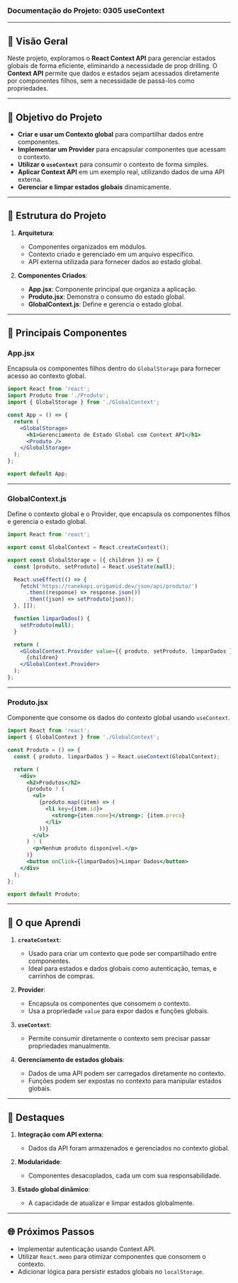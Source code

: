 ### Documentação do Projeto: **0305 useContext**

---

## 📖 Visão Geral

Neste projeto, exploramos o **React Context API** para gerenciar estados globais de forma eficiente, eliminando a necessidade de prop drilling. O **Context API** permite que dados e estados sejam acessados diretamente por componentes filhos, sem a necessidade de passá-los como propriedades.

---

## 🎯 Objetivo do Projeto

- **Criar e usar um Contexto global** para compartilhar dados entre componentes.
- **Implementar um Provider** para encapsular componentes que acessam o contexto.
- **Utilizar o `useContext`** para consumir o contexto de forma simples.
- **Aplicar Context API** em um exemplo real, utilizando dados de uma API externa.
- **Gerenciar e limpar estados globais** dinamicamente.

---

## 📄 Estrutura do Projeto

1. **Arquitetura**:
   - Componentes organizados em módulos.
   - Contexto criado e gerenciado em um arquivo específico.
   - API externa utilizada para fornecer dados ao estado global.

2. **Componentes Criados**:
   - **App.jsx**: Componente principal que organiza a aplicação.
   - **Produto.jsx**: Demonstra o consumo do estado global.
   - **GlobalContext.js**: Define e gerencia o estado global.

---

## 🔧 Principais Componentes

### **App.jsx**

Encapsula os componentes filhos dentro do `GlobalStorage` para fornecer acesso ao contexto global.

```jsx
import React from 'react';
import Produto from './Produto';
import { GlobalStorage } from './GlobalContext';

const App = () => {
  return (
    <GlobalStorage>
      <h1>Gerenciamento de Estado Global com Context API</h1>
      <Produto />
    </GlobalStorage>
  );
};

export default App;
```

---

### **GlobalContext.js**

Define o contexto global e o Provider, que encapsula os componentes filhos e gerencia o estado global.

```jsx
import React from 'react';

export const GlobalContext = React.createContext();

export const GlobalStorage = ({ children }) => {
  const [produto, setProduto] = React.useState(null);

  React.useEffect(() => {
    fetch('https://ranekapi.origamid.dev/json/api/produto/')
      .then((response) => response.json())
      .then((json) => setProduto(json));
  }, []);

  function limparDados() {
    setProduto(null);
  }

  return (
    <GlobalContext.Provider value={{ produto, setProduto, limparDados }}>
      {children}
    </GlobalContext.Provider>
  );
};
```

---

### **Produto.jsx**

Componente que consome os dados do contexto global usando `useContext`.

```jsx
import React from 'react';
import { GlobalContext } from './GlobalContext';

const Produto = () => {
  const { produto, limparDados } = React.useContext(GlobalContext);

  return (
    <div>
      <h2>Produtos</h2>
      {produto ? (
        <ul>
          {produto.map((item) => (
            <li key={item.id}>
              <strong>{item.nome}</strong>: {item.preco}
            </li>
          ))}
        </ul>
      ) : (
        <p>Nenhum produto disponível.</p>
      )}
      <button onClick={limparDados}>Limpar Dados</button>
    </div>
  );
};

export default Produto;
```

---

## 🧠 O que Aprendi

1. **`createContext`**:
   - Usado para criar um contexto que pode ser compartilhado entre componentes.
   - Ideal para estados e dados globais como autenticação, temas, e carrinhos de compras.

2. **Provider**:
   - Encapsula os componentes que consomem o contexto.
   - Usa a propriedade `value` para expor dados e funções globais.

3. **`useContext`**:
   - Permite consumir diretamente o contexto sem precisar passar propriedades manualmente.

4. **Gerenciamento de estados globais**:
   - Dados de uma API podem ser carregados diretamente no contexto.
   - Funções podem ser expostas no contexto para manipular estados globais.

---

## 🌟 Destaques

1. **Integração com API externa**:
   - Dados da API foram armazenados e gerenciados no contexto global.

2. **Modularidade**:
   - Componentes desacoplados, cada um com sua responsabilidade.

3. **Estado global dinâmico**:
   - A capacidade de atualizar e limpar estados globalmente.

---

## 🌐 Próximos Passos

- Implementar autenticação usando Context API.
- Utilizar `React.memo` para otimizar componentes que consomem o contexto.
- Adicionar lógica para persistir estados globais no `localStorage`.
